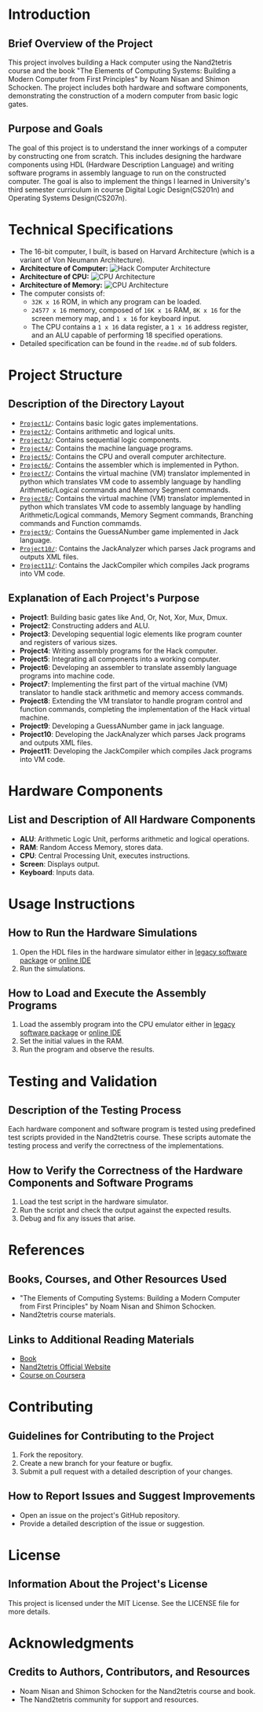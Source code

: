 # Introduction
## Brief Overview of the Project
This project involves building a Hack computer using the Nand2tetris course and the book "The Elements of Computing Systems: Building a Modern Computer from First Principles" by Noam Nisan and Shimon Schocken. The project includes both hardware and software components, demonstrating the construction of a modern computer from basic logic gates.

## Purpose and Goals
The goal of this project is to understand the inner workings of a computer by constructing one from scratch. This includes designing the hardware components using HDL (Hardware Description Language) and writing software programs in assembly language to run on the constructed computer.
The goal is also to implement the things I learned in University's third semester curriculum in course Digital Logic Design(CS201n) and Operating Systems Design(CS207n).

# Technical Specifications
- The 16-bit computer, I built, is based on Harvard Architecture (which is a variant of Von Neumann Architecture). 
- **Architecture of Computer:**
![Hack Computer Architecture](https://i.sstatic.net/cwLb8LVg.png)
- **Architecture of CPU:**
![CPU Architecture](https://i.sstatic.net/emWTfTvI.png)
- **Architecture of Memory:**
![CPU Architecture](https://i.sstatic.net/51MRItuH.png)
- The computer consists of:
  - `32K x 16` ROM, in which any program can be loaded.
  - `24577 x 16` memory, composed of `16K x 16` RAM, `8K x 16` for the screen memory map, and `1 x 16` for keyboard input.
  - The CPU contains a `1 x 16` data register, a `1 x 16` address register, and an ALU capable of performing 18 specified operations.
- Detailed specification can be found in the `readme.md` of sub folders.


# Project Structure
## Description of the Directory Layout
- [`Project1/`](Project1/): Contains basic logic gates implementations.
- [`Project2/`](Project2/): Contains arithmetic and logical units.
- [`Project3/`](Project3/): Contains sequential logic components.
- [`Project4/`](Project4/): Contains the machine language programs.
- [`Project5/`](Project5/): Contains the CPU and overall computer architecture.
- [`Project6/`](Project6/): Contains the assembler which is implemented in Python.
- [`Project7/`](Project7/): Contains the virtual machine (VM) translator implemented in python which translates VM code to assembly language by handling Arithmetic/Logical commands and Memory Segment commands.
- [`Project8/`](Project8/): Contains the virtual machine (VM) translator implemented in python which translates VM code to assembly language by handling Arithmetic/Logical commands, Memory Segment commands, Branching commands and Function commamds.
- [`Project9/`](Project9/): Contains the GuessANumber game implemented in Jack language.
- [`Project10/`](Project10/): Contains the JackAnalyzer which parses Jack programs and outputs XML files.
- [`Project11/`](Project11/): Contains the JackCompiler which compiles Jack programs into VM code.

## Explanation of Each Project's Purpose
- **Project1**: Building basic gates like And, Or, Not, Xor, Mux, Dmux.
- **Project2**: Constructing adders and ALU.
- **Project3**: Developing sequential logic elements like program counter and registers of various sizes.
- **Project4**: Writing assembly programs for the Hack computer.
- **Project5**: Integrating all components into a working computer.
- **Project6**: Developing an assembler to translate assembly language programs into machine code.
- **Project7**: Implementing the first part of the virtual machine (VM) translator to handle stack arithmetic and memory access commands.
- **Project8**: Extending the VM translator to handle program control and function commands, completing the implementation of the Hack virtual machine.
- **Project9**: Developing a GuessANumber game in jack language.
- **Project10**: Developing the JackAnalyzer which parses Jack programs and outputs XML files.
- **Project11**: Developing the JackCompiler which compiles Jack programs into VM code.

# Hardware Components
## List and Description of All Hardware Components
- **ALU**: Arithmetic Logic Unit, performs arithmetic and logical operations.
- **RAM**: Random Access Memory, stores data.
- **CPU**: Central Processing Unit, executes instructions.
- **Screen**: Displays output.
- **Keyboard**: Inputs data.

# Usage Instructions
## How to Run the Hardware Simulations
1. Open the HDL files in the hardware simulator either in [legacy software package](https://drive.google.com/file/d/1IkIR8Pwq3PY49QgXpUJOkUUVht-TKIET/view) or [online IDE](https://nand2tetris.github.io/web-ide/chip)
2. Run the simulations.

## How to Load and Execute the Assembly Programs
1. Load the assembly program into the CPU emulator either in [legacy software package](https://drive.google.com/file/d/1IkIR8Pwq3PY49QgXpUJOkUUVht-TKIET/view) or [online IDE](https://nand2tetris.github.io/web-ide/chip)
2. Set the initial values in the RAM.
3. Run the program and observe the results.

# Testing and Validation
## Description of the Testing Process
Each hardware component and software program is tested using predefined test scripts provided in the Nand2tetris course. These scripts automate the testing process and verify the correctness of the implementations.

## How to Verify the Correctness of the Hardware Components and Software Programs
1. Load the test script in the hardware simulator.
2. Run the script and check the output against the expected results.
3. Debug and fix any issues that arise.

# References
## Books, Courses, and Other Resources Used
- "The Elements of Computing Systems: Building a Modern Computer from First Principles" by Noam Nisan and Shimon Schocken.
- Nand2tetris course materials.

## Links to Additional Reading Materials
- [Book](https://www.nand2tetris.org/book)
- [Nand2tetris Official Website](https://www.nand2tetris.org/)
- [Course on Coursera](https://www.coursera.org/learn/build-a-computer)

# Contributing
## Guidelines for Contributing to the Project
1. Fork the repository.
2. Create a new branch for your feature or bugfix.
3. Submit a pull request with a detailed description of your changes.

## How to Report Issues and Suggest Improvements
- Open an issue on the project's GitHub repository.
- Provide a detailed description of the issue or suggestion.

# License
## Information About the Project's License
This project is licensed under the MIT License. See the LICENSE file for more details.

# Acknowledgments
## Credits to Authors, Contributors, and Resources
- Noam Nisan and Shimon Schocken for the Nand2tetris course and book.
- The Nand2tetris community for support and resources.